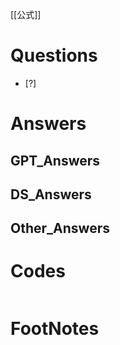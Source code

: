 [[公式]]

# Questions

- [?] 


# Answers

## GPT_Answers


## DS_Answers


## Other_Answers


# Codes

```python

```



# FootNotes